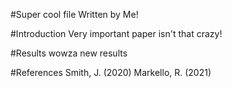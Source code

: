 #Super cool file
Written by Me!

#Introduction
Very important paper isn't that crazy!

#Results
wowza new results

#References
Smith, J. (2020)
Markello, R. (2021)
